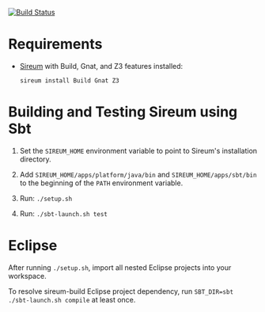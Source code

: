 [![Build Status](https://api.shippable.com/projects/55534a22edd7f2c052ebbc87/badge?branchName=master)](https://app.shippable.com/projects/55534a22edd7f2c052ebbc87/builds/latest) 

Requirements
============

* [Sireum](http://sireum.org) with Build, Gnat, and Z3 features installed:

  `sireum install Build Gnat Z3`


Building and Testing Sireum using Sbt
=====================================

1. Set the `SIREUM_HOME` environment variable to point to Sireum's
   installation directory.

2. Add `SIREUM_HOME/apps/platform/java/bin` and `SIREUM_HOME/apps/sbt/bin`
   to the beginning of the `PATH` environment variable. 

3. Run: `./setup.sh`

4. Run: `./sbt-launch.sh test`


Eclipse
=======

After running `./setup.sh`, import all nested Eclipse projects into your
workspace.

To resolve sireum-build Eclipse project dependency, 
run `SBT_DIR=sbt ./sbt-launch.sh compile` at least once.
